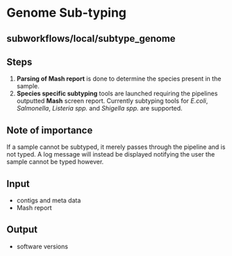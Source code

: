 # Genome Sub-typing

## subworkflows/local/subtype_genome

## Steps
1. **Parsing of Mash report** is done to determine the species present in the sample.
2. **Species specific subtyping** tools are launched requiring the pipelines outputted **Mash** screen report. Currently subtyping tools for *E.coli*, *Salmonella*, *Listeria spp.* and *Shigella spp.* are supported.

## Note of importance
If a sample cannot be subtyped, it merely passes through the pipeline and is not typed. A log message will instead be displayed notifying the user the sample cannot be typed however.

## Input
- contigs and meta data
- Mash report

## Output
- software versions
